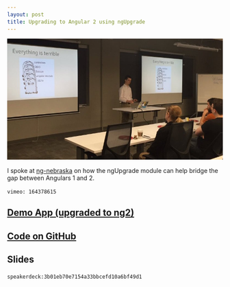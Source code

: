 ```yaml
---
layout: post
title: Upgrading to Angular 2 using ngUpgrade
---
```


![Me, Presenting](../images/ng-upgrade.jpg)

I spoke at [ng-nebraska](http://www.ng-nebraska.com/#/app/home) on how the ngUpgrade module can help bridge the gap between Angulars 1 and 2.

`vimeo: 164378615`

## [Demo App (upgraded to ng2)](http://projects.steele.blue/projects/superbowl-squares/)

## [Code on GitHub](https://github.com/mattdsteele/football-squares)

## Slides

`speakerdeck:3b01eb70e7154a33bbcefd10a6bf49d1`
